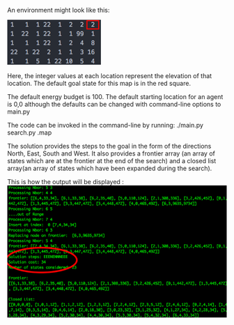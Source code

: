An environment might look like this:

![alt text](environment.png)

Here, the integer values at each location represent the elevation of that location. The default goal state for this map is in the red square.

The default energy budget is 100. The default starting location for an agent is 0,0 although the defaults can be changed with command-line options to main.py

The code can be invoked in the command-line by running:
./main.py search.py <test-name>.map

The solution provides the steps to the goal in the form of the directions North, East, South and West. It also provides a frontier array (an array of states which are at the frontier at the end of the search) and a closed list array(an array of states which have been expanded during the search).

This is how the output will be displayed :
![alt text](solution.png)
